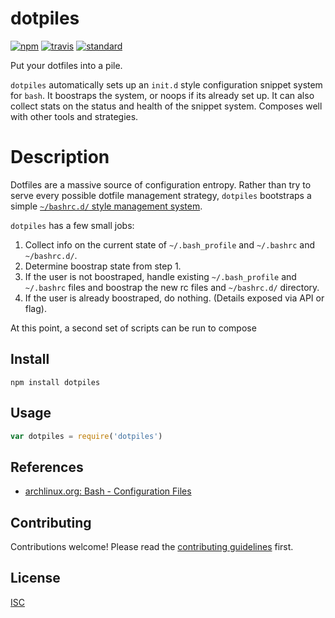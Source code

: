# dotpiles

[![npm][npm-image]][npm-url]
[![travis][travis-image]][travis-url]
[![standard][standard-image]][standard-url]

[npm-image]: https://img.shields.io/npm/v/dotpiles.svg?style=flat-square
[npm-url]: https://www.npmjs.com/package/dotpiles
[travis-image]: https://img.shields.io/travis/bcomnes/dotpiles.svg?style=flat-square
[travis-url]: https://travis-ci.org/bcomnes/dotpiles
[standard-image]: https://img.shields.io/badge/code%20style-standard-brightgreen.svg?style=flat-square
[standard-url]: http://npm.im/standard

Put your dotfiles into a pile.

`dotpiles` automatically sets up an `init.d` style configuration snippet system for `bash`.  It boostraps the system, or noops if its already set up.  It can also collect stats on the status and health of the snippet system.  Composes well with other tools and strategies.

# Description

Dotfiles are a massive source of configuration entropy.  Rather than try to serve every possible dotfile management strategy, `dotpiles` bootstraps a simple [`~/bashrc.d/` style management system](https://gist.github.com/bcomnes/5053fca2d7be573c0abd).

`dotpiles` has a few small jobs:

1. Collect info on the current state of `~/.bash_profile` and `~/.bashrc` and `~/bashrc.d/`.
2. Determine boostrap state from step 1.
3. If the user is not boostraped, handle existing `~/.bash_profile` and `~/.bashrc` files and boostrap the new rc files and `~/bashrc.d/` directory.
4. If the user is already boostraped, do nothing.  (Details exposed via API or flag).

At this point, a second set of scripts can be run to compose

## Install

```
npm install dotpiles
```

## Usage

```js
var dotpiles = require('dotpiles')
```

## References

- [archlinux.org: Bash - Configuration Files](https://wiki.archlinux.org/index.php/Bash#Configuration_files)

## Contributing

Contributions welcome! Please read the [contributing guidelines](CONTRIBUTING.md) first.

## License

[ISC](LICENSE)
